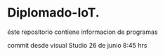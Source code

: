 # Diplomado-IoT.
éste repositorio contiene informacion de programas

commit desde visual Studio 26 de junio 8:45 hrs
